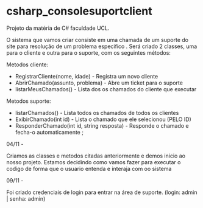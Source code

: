 # csharp_consolesuportclient
Projeto da matéria de C# faculdade UCL.

O sistema que vamos criar consiste em uma chamada de um suporte do  site para resolução de um problema especifico . Será criado 2 classes, uma para o cliente e outra para o suporte, com os seguintes métodos:  

Metodos cliente:
- RegistrarCliente(nome, idade) - Registra um novo cliente
- AbrirChamado(assunto, problema) - Abre um ticket para o suporte
- listarMeusChamados() - Lista dos os chamados do cliente que executar

Metodos suporte:
- listarChamados() - Lista todos os chamados de todos os clientes
- ExibirChamado(int id) - Lista o chamado que ele selecionou (PELO ID)
- ResponderChamado(int id, string resposta) - Responde o chamado e fecha-o automaticamente
;

04/11 -

Criamos as classes e metodos citadas anteriormente e demos inicio ao nosso projeto. Estamos decidindo como vamos fazer para executar o codigo de forma que o usuario entenda e interaja com oo sistema

09/11 -

Foi criado credenciais de login para entrar na área de suporte. (login: admin | senha: admin)
